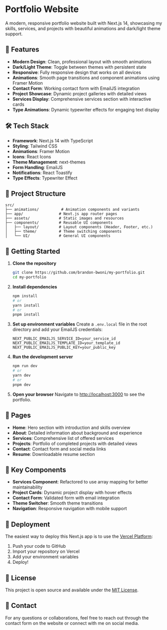 # Portfolio Website

A modern, responsive portfolio website built with Next.js 14, showcasing my skills, services, and projects with beautiful animations and dark/light theme support.

## 🚀 Features

- **Modern Design**: Clean, professional layout with smooth animations
- **Dark/Light Theme**: Toggle between themes with persistent state
- **Responsive**: Fully responsive design that works on all devices
- **Animations**: Smooth page transitions and component animations using Framer Motion
- **Contact Form**: Working contact form with EmailJS integration
- **Project Showcase**: Dynamic project galleries with detailed views
- **Services Display**: Comprehensive services section with interactive cards
- **Type Animations**: Dynamic typewriter effects for engaging text display

## 🛠️ Tech Stack

- **Framework**: Next.js 14 with TypeScript
- **Styling**: Tailwind CSS
- **Animations**: Framer Motion
- **Icons**: React Icons
- **Theme Management**: next-themes
- **Form Handling**: EmailJS
- **Notifications**: React Toastify
- **Type Effects**: Typewriter Effect

## 📁 Project Structure

```
src/
├── animations/          # Animation components and variants
├── app/                # Next.js app router pages
├── assets/             # Static images and resources
├── components/         # Reusable UI components
│   ├── layout/         # Layout components (Header, Footer, etc.)
│   ├── theme/          # Theme switching components
│   └── UI/             # General UI components
```

## 🚀 Getting Started

1. **Clone the repository**
   ```bash
   git clone https://github.com/brandon-bwoni/my-portfolio.git
   cd my-portfolio
   ```

2. **Install dependencies**
   ```bash
   npm install
   # or
   yarn install
   # or
   pnpm install
   ```

3. **Set up environment variables**
   Create a `.env.local` file in the root directory and add your EmailJS credentials:
   ```env
   NEXT_PUBLIC_EMAILJS_SERVICE_ID=your_service_id
   NEXT_PUBLIC_EMAILJS_TEMPLATE_ID=your_template_id
   NEXT_PUBLIC_EMAILJS_PUBLIC_KEY=your_public_key
   ```

4. **Run the development server**
   ```bash
   npm run dev
   # or
   yarn dev
   # or
   pnpm dev
   ```

5. **Open your browser**
   Navigate to [http://localhost:3000](http://localhost:3000) to see the portfolio.

## 📱 Pages

- **Home**: Hero section with introduction and skills overview
- **About**: Detailed information about background and experience
- **Services**: Comprehensive list of offered services
- **Projects**: Portfolio of completed projects with detailed views
- **Contact**: Contact form and social media links
- **Resume**: Downloadable resume section

## 🎨 Key Components

- **Services Component**: Refactored to use array mapping for better maintainability
- **Project Cards**: Dynamic project display with hover effects
- **Contact Form**: Validated form with email integration
- **Theme Switcher**: Smooth theme transitions
- **Navigation**: Responsive navigation with mobile support

## 🚀 Deployment

The easiest way to deploy this Next.js app is to use the [Vercel Platform](https://vercel.com/new?utm_medium=default-template&filter=next.js&utm_source=create-next-app&utm_campaign=create-next-app-readme):

1. Push your code to GitHub
2. Import your repository on Vercel
3. Add your environment variables
4. Deploy!

## 📄 License

This project is open source and available under the [MIT License](LICENSE).

## 📧 Contact

For any questions or collaborations, feel free to reach out through the contact form on the website or connect with me on social media.
